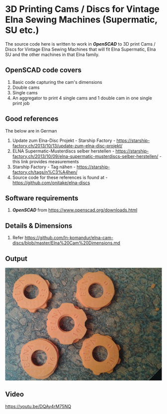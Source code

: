 # 3D Printing Cams / Discs for Vintage Elna Sewing Machines (Supermatic, SU etc.)

The source code here is written to work in **_OpenSCAD_** to 3D print Cams / Discs for Vintage Elna Sewing Machines that will fit Elna Supermatic, Elna SU and the other machines in that Elna family.


## OpenSCAD code covers

1. Basic code capturing the cam's dimensions
1. Double cams
1. Single cams
1. An aggregator to print 4 single cams and 1 double cam in one single print job


## Good references 

The below are in German
1. Update zum Elna-Disc Projekt - Starship Factory - https://starship-factory.ch/2013/10/13/update-zum-elna-disc-projekt/
1. ELNA Supermatic-Musterdiscs selber herstellen - https://starship-factory.ch/2013/10/09/elna-supermatic-musterdiscs-selber-herstellen/ - this link provides measurements
1. Starship Factory - Tag nähen - https://starship-factory.ch/tags/n%C3%A4hen/
1. Source code for these references is found at - https://github.com/onitake/elna-discs 

## Software requirements

1. **_OpenSCAD_** from https://www.openscad.org/downloads.html

## Details & Dimensions
1. Refer https://github.com/ln-komandur/elna-cam-discs/blob/master/Elna%20Cam%20Dimensions.md

## Output

![5 cams printed from 1 print job](https://github.com/ln-komandur/elna-cam-discs/blob/master/5%20Cams%20-%20Print%20Job%20Completed.jpg)

## Video
https://youtu.be/DQAy4rM75NQ
